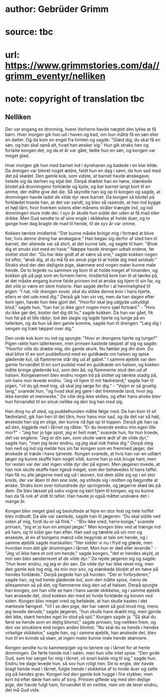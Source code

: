 # author: Gebrüder Grimm
# source: tbc
# url: https://www.grimmstories.com/da//grimm_eventyr/nelliken
# note: copyright of translation tbc

## Nelliken 

Der var engang en dronning, hvem Vorherre havde nægtet den lykke at få
børn. Hver morgen gik hun ud i haven og bad, om hun måtte få en søn
eller en datter. Og da kom en engel fra himlen og sagde: "Glæd dig, du
skal få en søn, og han skal opnå alt, hvad han ønsker sig." Hun gik
straks hen og fortalte kongen det, og da et år var gået, fødte hun en
søn, og kongen var meget glad.

Hver morgen gik hun med barnet ind i dyrehaven og badede i en klar
kilde. Da drengen var blevet noget ældre, faldt hun en dag i søvn, da
hun sad med det på skødet. Den gamle kok, som vidste, at barnet havde
ønskegave, listede sig da derhen og stjal det. Derpå dræbte han en høne,
stænkede blodet på dronningens forklæde og kjole, og bar barnet langt
bort til en amme, der måtte give det die. Så skyndte han sig op til
kongen og sagde, at dronningen havde ladet de vilde dyr røve barnet. Da
kongen så blodet på forklædet troede han, at det var sandt, og blev så
rasende, at han lod bygge et højt tårn, hvor hverken solens eller månens
stråler trængte ind, og lod dronningen mure inde der. I syv år skulle
hun sidde der uden at få mad eller drikke. Men Gud sendte to af sine
engle i skikkelse af hvide duer, og to gange hver dag bragte de mad til
hende, til de syv år var omme.

Kokken tænkte imidlertid: "Det kunne måske bringe mig i fortræd at
blive her, hvis denne dreng har ønskegave." Han begav sig derfor af
sted hen til barnet, der allerede var så stort, at det kunne tale, og
sagde til ham: "Ønsk dig et smukt slot med en have." Næppe havde
drengen udtalt ordene, før slottet stod der. "Du har ikke godt af at
være så ene," sagde kokken nogen tid efter, "ønsk dig, at du må få en
smuk pige til at holde dig med selskab." Straks stod der den dejligste
pige, skønnere end nogen maler kunne male hende. De to legede nu sammen
og kom til at holde meget af hinanden, og kokken gik på jagt som en
fornem herre. Imidlertid kom han til at tænke på, at det måske engang
kunne falde prinsen ind at ønske sig hjem til sin far, og det ville jo
være en slem historie. Han sagde derfor i al hemmelighed til pigen: "I
nat, når drengen sover, skal du stikke denne kniv i hans hjerte, ellers
er det ude med dig." Derpå gik han sin vej, men da han dagen efter kom
igen, havde hun ikke gjort det. "Hvorfor skal jeg udgyde uskyldigt
blod," sagde hun, "han har jo ikke gjort nogen mors sjæl fortræd." -
"Hvis du ikke gør det, koster det dig dit liv," sagde kokken. Da han
var gået, fik hun fat på et lille rådyr, lod det slagte og lagde hjerte
og tunge på en tallerken, og da hun så den gamle komme, sagde hun til
drengen: "Læg dig i sengen og træk tæppet over dig."

Den onde kok kom nu ind og spurgte: "Hvor er drengens hjerte og
tunge?" Pigen rakte ham tallerkenen, men prinsen kastede tæppet af sig
og sagde: "Hvorfor ville du dræbe mig, din gamle skurk. Nu fælder jeg
din dom. Du skal blive til en sort puddelhund med en guldkæde om halsen
og spise glødende kul, så flammerne står dig ud af gabet." I samme
øjeblik var den gamle forvandlet til en sort puddel med en guldkæde om
halsen, og kokken måtte bringe glødende kul, som den åd, og flammerne
stod den ud af halsen. Kongesønnen blev endnu nogen tid på slottet og
tænkte stadig på, om hans mor levede endnu. "Jeg vil hjem til mit
fædreland," sagde han til pigen, "vil du gå med mig, så skal jeg sørge
for dig." - "Vejen er så gruelig lang," svarede hun, "og hvad skal
jeg gøre i det fremmede land, hvor jeg ikke kender et menneske." De
ville dog ikke skilles, og efter hans ønske blev hun forvandlet til en
smuk nellike og den tog han med sig.

Han drog nu af sted, og puddelhunden måtte følge med. Da han kom til sit
fædreland, gik han hen til det tårn, hvor hans mor sad, og da det var så
højt, ønskede han sig en stige, der kunne nå lige op til toppen. Derpå
gik han op ad den, kiggede ned i tårnet og råbte: "Er du levende endnu
min egen lille mor?" - "Jeg har jo lige spist, jeg er helt mæt,"
svarede hun, for hun troede, det var englene. "Jeg er din søn, som
skulle være ædt af de vilde dyr," sagde han, "men jeg lever endnu, og
jeg skal nok frelse dig." Derpå steg han ned og lod sig melde hos sin
far kongen som en fremmed jæger, der ønskede at træde i hans tjeneste.
Kongen svarede, at hvis han var en udlært jæger og kunne skaffe ham
noget vildt, kunne han jo nok bruge ham, men for resten var der slet
ingen vilde dyr der på egnen. Men jægeren lovede, at han nok skulle
skaffe ham ligeså meget, som der behøvedes til hans taffel. Han fik nu
alle jægerne med sig ud i skoven, lod dem stille sig op i en stor kreds,
der var åben til den ene side, og stillede sig i midten og begyndte at
ønske. Straks kom over tohundrede dyr springende, og jægerne skød løs på
dem. De blev læsset på seks vogne og kørt hjem til kongen, og nu kunne
han da få nok af vildt til taflet. Han havde jo også måttet undvære det
i mange år.

Kongen blev meget glad og besluttede at fejre en stor fest og hele
hoffet blev indbudt. Da alle var samlede, sagde han til jægeren: "Du
skal sidde ved siden af mig, fordi du er så flink." - "Bliv ikke vred,
herre konge," svarede prinsen, "jeg er jo kun en simpel jæger." Men
kongen blev ved at trænge ind på ham, og til sidst gav han efter. Han
sad og tænkte på sin mor og ønskede, at en af kongens mænd ville begynde
at tale om hende, og i samme øjeblik sagde marskallen: "Her sidder vi
nu i fryd og glæde, men hvordan mon det går dronningen i tårnet. Mon hun
er død eller levende." - "Jeg vil ikke høre et ord om hende," sagde
kongen, "det er hendes skyld, at min søn blev sønderrevet af de vilde
dyr." Da rejste jægeren sig og sagde: "Hun lever endnu, og jeg er din
søn. De vilde dyr har ikke røvet mig, men den gamle kok tog mig, da min
mor sov, og stænkede blodet af en høne på hendes forklæde." Derpå
pegede han på hunden. "Der er forbryderen," sagde han, og lod hente
glødende kul, som den måtte spise, mens de allesammen så på det, og
flammerne slog den ud af halsen. Derpå spurgte han kongen, om han ville
se ham i hans sande skikkelse, og i samme øjeblik han ønskede det, stod
kokken der med sit hvide forklæde og kniven ved siden. Kongen blev meget
vred og befalede, at han skulle kastes i det mørkeste fængsel. "Vil I
se den pige, der har været så god imod mig, mens jeg levede derude,"
sagde jægeren, "hun skulle have dræbt mig, men gjorde det ikke, skønt
hendes eget liv stod på spil." Kongen sagde ja. "Så skal du først se
hende som en dejlig blomst," sagde prinsen, tog nelliken frem, og den
var smukkere end nogen anden blomst. "Nu skal du se hende i hendes
virkelige skikkelse," sagde han, og i samme øjeblik, han ønskede det,
blev hun til en kvinde så skøn, at ingen maler kunne male hende
skønnere.

Kongen sendte nu to kammerpiger og to tjenere op i tårnet for at hente
dronningen. De førte hende ind i salen, men hun ville intet spise. "Den
gode Gud, som har sørget for mig i tårnet, vil snart kalde mig til
sig," sagde hun. Endnu tre dage levede hun, så sov hun roligt hen. De
to engle, der havde bragt hende mad i tårnet, fulgte hende i skikkelse
af to hvide duer og satte sig på hendes grav. Kongen lod den gamle kok
hugge i fire stykker, men kort tid efter døde han selv af sorg. Prinsen
giftede sig med den dejlige pige, der havde fulgt ham, forvandlet til en
nellike, men om de lever endnu, det må Gud vide.
